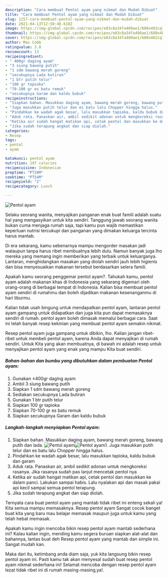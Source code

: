 ```yaml
---
description: "Cara membuat Pentol ayam yang nikmat dan Mudah Dibuat"
title: "Cara membuat Pentol ayam yang nikmat dan Mudah Dibuat"
slug: 1257-cara-membuat-pentol-ayam-yang-nikmat-dan-mudah-dibuat
date: 2021-04-13T12:50:46.610Z
image: https://img-global.cpcdn.com/recipes/e83c8a34fa480ae1/680x482cq70/pentol-ayam-foto-resep-utama.jpg
thumbnail: https://img-global.cpcdn.com/recipes/e83c8a34fa480ae1/680x482cq70/pentol-ayam-foto-resep-utama.jpg
cover: https://img-global.cpcdn.com/recipes/e83c8a34fa480ae1/680x482cq70/pentol-ayam-foto-resep-utama.jpg
author: Max Cobb
ratingvalue: 3.8
reviewcount: 13
recipeingredient:
- " 400gr daging ayam"
- "3 siung bawang putih"
- "1 sdm bawang merah goreng"
- "secukupnya Lada butiran"
- "1 btr putih telur"
- "100 gr tapioka"
- "70-100 gr es batu remuk"
- "secukupnya Garam dan kaldu bubuk"
recipeinstructions:
- "Siapkan bahan. Masukkan daging ayam, bawang merah goreng, bawang putih dan lada."
- "Juga masukkan putih telur dan es batu lalu Chopper hingga halus."
- "Pindahkan ke wadah agak besar, lalu masukkan tapioka, kaldu bubuk dan garam"
- "Aduk rata. Panaskan air, ambil sedikit adonan untuk mengkoreksi rasanya. Jika rasanya sudah pas lanjut mencetak pentol nya"
- "Ketika air sudah hangat matikan api, cetak pentol dan masukkan ke dalam panci. Lakukan sampai habis. Lalu nyalakan api dan masak pakai api kecil sampai semua pentol terapung."
- "Jika sudah terapung angkat dan siap diolah."
categories:
- Resep
tags:
- pentol
- ayam

katakunci: pentol ayam 
nutrition: 197 calories
recipecuisine: Indonesian
preptime: "PT20M"
cooktime: "PT54M"
recipeyield: "2"
recipecategory: Lunch

---
```



![Pentol ayam](https://img-global.cpcdn.com/recipes/e83c8a34fa480ae1/680x482cq70/pentol-ayam-foto-resep-utama.jpg)

Selaku seorang wanita, menyajikan panganan enak buat famili adalah suatu hal yang mengasyikan untuk kita sendiri. Tanggung jawab seorang  wanita bukan cuma menjaga rumah saja, tapi kamu pun wajib memastikan keperluan nutrisi tercukupi dan panganan yang dimakan keluarga tercinta harus mantab.

Di era  sekarang, kamu sebenarnya mampu mengorder masakan jadi walaupun tanpa harus ribet membuatnya lebih dulu. Namun banyak juga lho mereka yang memang ingin memberikan yang terbaik untuk keluarganya. Lantaran, menghidangkan masakan yang diolah sendiri jauh lebih higienis dan bisa menyesuaikan makanan tersebut berdasarkan selera famili. 



Apakah kamu seorang penggemar pentol ayam?. Tahukah kamu, pentol ayam adalah makanan khas di Indonesia yang sekarang digemari oleh orang-orang di berbagai tempat di Indonesia. Kalian bisa membuat pentol ayam sendiri di rumahmu dan boleh dijadikan makanan kesenanganmu di hari liburmu.

Kalian tidak usah bingung untuk mendapatkan pentol ayam, lantaran pentol ayam gampang untuk didapatkan dan juga kita pun dapat memasaknya sendiri di rumah. pentol ayam boleh dimasak memalui berbagai cara. Saat ini telah banyak resep kekinian yang membuat pentol ayam semakin nikmat.

Resep pentol ayam juga gampang untuk dibikin, lho. Kalian jangan ribet-ribet untuk membeli pentol ayam, karena Anda dapat menyajikan di rumah sendiri. Untuk Kita yang akan membuatnya, di bawah ini adalah resep untuk menyajikan pentol ayam yang enak yang mampu Kita buat sendiri.

<!--inarticleads1-->

##### Bahan-bahan dan bumbu yang dibutuhkan dalam pembuatan Pentol ayam:

1. Gunakan  ±400gr daging ayam
1. Ambil 3 siung bawang putih
1. Siapkan 1 sdm bawang merah goreng
1. Sediakan secukupnya Lada butiran
1. Gunakan 1 btr putih telur
1. Siapkan 100 gr tapioka
1. Siapkan 70-100 gr es batu remuk
1. Siapkan secukupnya Garam dan kaldu bubuk




<!--inarticleads2-->

##### Langkah-langkah menyiapkan Pentol ayam:

1. Siapkan bahan. Masukkan daging ayam, bawang merah goreng, bawang putih dan lada.
<img src="https://img-global.cpcdn.com/steps/7ffee48da0ae2f7e/160x128cq70/pentol-ayam-langkah-memasak-1-foto.jpg" alt="Pentol ayam"><img src="https://img-global.cpcdn.com/steps/617fe1d13c58d057/160x128cq70/pentol-ayam-langkah-memasak-1-foto.jpg" alt="Pentol ayam">1. Juga masukkan putih telur dan es batu lalu Chopper hingga halus.
1. Pindahkan ke wadah agak besar, lalu masukkan tapioka, kaldu bubuk dan garam
1. Aduk rata. Panaskan air, ambil sedikit adonan untuk mengkoreksi rasanya. Jika rasanya sudah pas lanjut mencetak pentol nya
1. Ketika air sudah hangat matikan api, cetak pentol dan masukkan ke dalam panci. Lakukan sampai habis. Lalu nyalakan api dan masak pakai api kecil sampai semua pentol terapung.
1. Jika sudah terapung angkat dan siap diolah.




Ternyata cara buat pentol ayam yang mantab tidak ribet ini enteng sekali ya! Kita semua mampu memasaknya. Resep pentol ayam Sangat cocok banget buat kita yang baru mau belajar memasak maupun juga untuk kamu yang telah hebat memasak.

Apakah kamu ingin mencoba bikin resep pentol ayam mantab sederhana ini? Kalau kalian ingin, mending kamu segera buruan siapkan alat-alat dan bahannya, lantas buat deh Resep pentol ayam yang mantab dan simple ini. Sangat mudah kan. 

Maka dari itu, ketimbang anda diam saja, yuk kita langsung bikin resep pentol ayam ini. Pasti kamu tak akan menyesal sudah buat resep pentol ayam nikmat sederhana ini! Selamat mencoba dengan resep pentol ayam lezat tidak ribet ini di rumah masing-masing,ya!.

